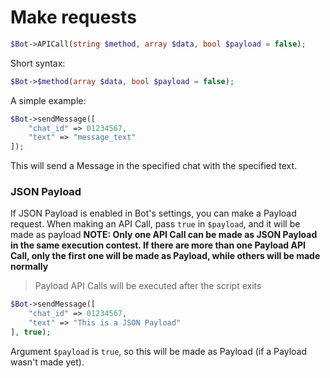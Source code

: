 # Make requests

```php
$Bot->APICall(string $method, array $data, bool $payload = false);
```
Short syntax:
```php
$Bot->$method(array $data, bool $payload = false);
```

A simple example:

```php
$Bot->sendMessage([
    "chat_id" => 01234567,
    "text" => "message_text"
]);
```

This will send a Message in the specified chat with the specified text.

### JSON Payload

If JSON Payload is enabled in Bot's settings, you can make a Payload request.
When making an API Call, pass `true` in `$payload`, and it will be made as payload
**NOTE: Only one API Call can be made as JSON Payload in the same execution contest.
If there are more than one Payload API Call, only the first one will be made as Payload, while others will be made normally**

> Payload API Calls will be executed after the script exits

```php
$Bot->sendMessage([
    "chat_id" => 01234567,
    "text" => "This is a JSON Payload"
], true);
```

Argument `$payload` is `true`, so this will be made as Payload (if a Payload wasn't made yet).
